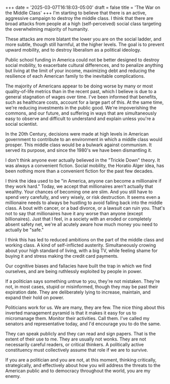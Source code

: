+++
date = '2025-03-07T16:18:03-05:00'
draft = false
title = 'The War on the Middle Class'
+++
I'm starting to believe that there is an active, aggressive campaign to destroy the middle class. I think that there are broad attacks from people at a high (self-perceived) social class targeting the overwhelming majority of humanity.

These attacks are more blatant the lower you are on the social ladder, and more subtle, though still harmful, at the higher levels. The goal is to prevent upward mobility, and to destroy liberalism as a political ideology.

Public school funding in America could not be better designed to destroy social mobility, to exacerbate cultural differences, and to penalize anything but living at the limit of your income, maximizing debt and reducing the resilience of each American family to the inevitable complications.

The majority of Americans appear to be doing worse by many or most quality-of-life metrics than in the recent past, which I believe is due to a general stagnation of wages over time. I've been informed that benefits, such as healthcare costs, account for a large part of this. At the same time, we're reducing investments in the public good. We're impoverishing the commons, and our future, and suffering in ways that are simultaneously easy to observe and difficult to understand and explain unless you're a social scientist.

In the 20th Century, decisions were made at high levels in American government to contribute to an environment in which a middle class would prosper. This middle class would be a bulwark against communism. It served its purpose, and since the 1980's we have been dismantling it.

I don't think anyone ever actually believed in the "Trickle Down" theory. It was always a convenient fiction. Social mobility, the Horatio Alger idea, has been nothing more than a convenient fiction for the past few decades.

I think the idea used to be "in America, anyone can become a millionaire if they work hard." Today, we accept that millionaires aren't actually that wealthy. Your chances of becoming one are slim. And you still have to spend very carefully, and very wisely, or risk destruction. It seems even a millionaire needs to always be hustling to avoid falling back into the middle class. A bout with cancer, or a bad divorce, or a lawsuit can ruin you. That's not to say that millionaires have it any worse than anyone (except billionaires). Just that I feel, in a society with an eroded or completely absent safety net, we're all acutely aware how much money you need to actually be "safe."

I think this has led to reduced ambitions on the part of the middle class and working class. A kind of self-inflicted austerity. Simultaneously crowing about your high standard of living, with a big TV, while feeling shame for buying it and stress making the credit card payments.

Our cognitive biases and fallacies have built the trap in which we find ourselves, and are being ruthlessly exploited by people in power.

If a politician says something untrue to you, they're not mistaken. They're not, in most cases, stupid or misinformed, though they may be past their expiration date. They are deliberately lying to increase, maintain, and expand their hold on power.

Politicians work for us. We are many, they are few. The nice thing about this inverted management pyramid is that it makes it easy for us to micromanage them. Monitor their activities. Call them. I've called my senators and representative today, and I'd encourage you to do the same.

They can speak publicly and they can read and sign papers. That is the extent of their use to me. They are usually not wonks. They are not necessarily careful readers, or critical thinkers. A politically active constituency must collectively assume that role if we are to survive.

If you are a politician and you are not, at this moment, thinking critically, strategically, and effectively about how you will address the threats to the American public and to democracy throughout the world, you are my enemy.

